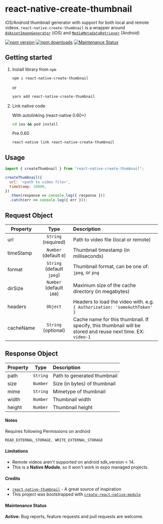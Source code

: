 # react-native-create-thumbnail

iOS/Android thumbnail generator with support for both local and remote videos. `react-native-create-thumbnail` is a wrapper around
[`AVAssetImageGenerator`](https://developer.apple.com/documentation/avfoundation/avassetimagegenerator?language=objc) (iOS) and [`MediaMetadataRetriever`](https://developer.android.com/reference/android/media/MediaMetadataRetriever) (Android)

[![npm version](https://img.shields.io/npm/v/react-native-create-thumbnail.svg)](https://npmjs.com/package/react-native-create-thumbnail) [![npm downloads](https://img.shields.io/npm/dm/react-native-create-thumbnail.svg)](https://npmjs.com/package/react-native-create-thumbnail) [![Maintenance Status](https://img.shields.io/badge/maintenance-active-green.svg)](#maintenance-status)

## Getting started

1. Install library from `npm`

   ```bash
   npm i react-native-create-thumbnail
   ```

   or

   ```bash
   yarn add react-native-create-thumbnail
   ```

2. Link native code

   With autolinking (react-native 0.60+)

   ```bash
   cd ios && pod install
   ```

   Pre 0.60

   ```bash
   react-native link react-native-create-thumbnail
   ```

## Usage

```javascript
import { createThumbnail } from "react-native-create-thumbnail";

createThumbnail({
  url: '<path to video file>',
  timeStamp: 10000,
})
  .then(response => console.log({ response }))
  .catch(err => console.log({ err }));
```

## Request Object

| Property  |           Type            | Description                                                               |
| --------- | :-----------------------: | :------------------------------------------------------------------------ |
| url       |    `String` (required)    | Path to video file (local or remote)                                      |
| timeStamp |  `Number` (default `0`)   | Thumbnail timestamp (in milliseconds)                                     |
| format    | `String` (default `jpeg`) | Thumbnail format, can be one of: `jpeg`, or `png`                         |
| dirSize   | `Number` (default `100`)  | Maximum size of the cache directory (in megabytes)                        |
| headers   |         `Object`          | Headers to load the video with. e.g. `{ Authorization: 'someAuthToken' }` |
| cacheName   |         `String` (optional)          | Cache name for this thumbnail. If specify, this thumbnail will be stored and reuse next time. EX: `video-1` |

## Response Object

| Property |   Type   | Description                 |
| -------- | :------: | :-------------------------- |
| path     | `String` | Path to generated thumbnail |
| size     | `Number` | Size (in bytes) of thumbnail|
| mime     | `String` | Mimetype of thumbnail       |
| width    | `Number` | Thumbnail width             |
| height   | `Number` | Thumbnail height            |

#### Notes

Requires following Permissions on android

```bash
READ_EXTERNAL_STORAGE, WRITE_EXTERNAL_STORAGE
```

#### Limitations

- Remote videos aren't supported on android sdk_version < 14.
- This is a **Native Module**, so it won't work in expo managed projects.

#### Credits

- [`react-native-thumbnail`](https://www.npmjs.com/package/react-native-thumbnail) - A great source of inspiration
- This project was bootstrapped with [`create-react-native-module`](https://github.com/brodybits/create-react-native-module)

#### Maintenance Status

**Active:** Bug reports, feature requests and pull requests are welcome.
